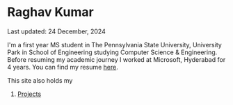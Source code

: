 # Raghav Kumar
Last updated: 24 December, 2024

I'm a first year MS student in The Pennsylvania State University, University Park in School of Engineering studying Computer Science & Engineering. Before resuming my academic journey I worked at Microsoft, Hyderabad for 4 years. You can find my resume [here](files/Resume_December_2024.pdf).

This site also holds my
1. [Projects](/projects)